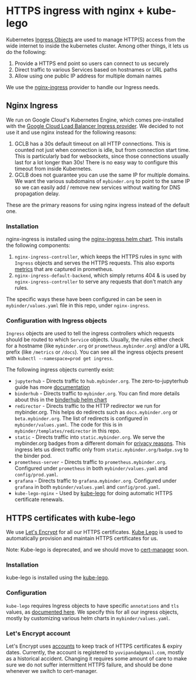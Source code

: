 # HTTPS ingress with nginx + kube-lego

Kubernetes [Ingress Objects](https://kubernetes.io/docs/concepts/services-networking/ingress/)
are used to manage HTTP(S) access from the wide internet to inside the kubernetes cluster.
Among other things, it lets us do the following:

1. Provide a HTTPS end point so users can connect to us securely
2. Direct traffic to various Services based on hostnames or URL paths
3. Allow using one public IP address for multiple domain names

We use the [nginx-ingress](https://github.com/kubernetes/ingress-nginx) provider to handle
our Ingress needs.

## Nginx Ingress

We run on Google Cloud's Kubernetes Engine, which comes pre-installed with
the [Google Cloud Load Balancer Ingress provider](https://github.com/kubernetes/ingress-gce).
We decided to not use it and use nginx instead for the following reasons:

1. GCLB has a 30s default timeout on all HTTP connections. This is counted 
   not just when connection is idle, but from connection start time. This
   is particularly bad for websockets, since those connections usually last for
   a lot longer than 30s! There is no easy way to configure this timeout from
   inside Kubernetes.
2. GCLB does not guarantee you can use the same IP for multiple domains. We
   want the various subdomains of `mybinder.org` to point to the same IP
   so we can easily add / remove new services without waiting for DNS propagation
   delay. 

These are the primary reasons for using nginx ingress instead of the default one.

### Installation 

nginx-ingress is installed using the [nginx-ingress helm chart](https://github.com/kubernetes/charts/tree/master/stable/nginx-ingress).
This installs the following components:

1. `nginx-ingress-controller`, which keeps the HTTPS rules in sync with `Ingress` objects and serves the HTTPS requests. This also exports
   [metrics](metrics.html) that are captured in prometheus.
2. `nginx-ingress-default-backend`, which simply returns 404 & is used
   by `nginx-ingress-controller` to serve any requests that don't match
   any rules.

The specific ways these have been configured in can be seen in `mybinder/values.yaml`
file in this repo, under `nginx-ingress`.

### Configuration with Ingress objects

`Ingress` objects are used to tell the ingress controllers which requests
should be routed to which `Service` objects. Usually, the rules either
check for a hostname (like `mybinder.org` or `prometheus.mybinder.org`) and/or
a URL prefix (like `/metrics` or `/docs`). You can see all the ingress objects
present with `kubectl --namespace=prod get ingress`.

The following ingress objects currently exist:

* `jupyterhub` - Directs traffic to `hub.mybinder.org`.
  The zero-to-jupyterhub guide has more [documentation](https://zero-to-jupyterhub.readthedocs.io/en/latest/advanced.html#ingress)
* `binderhub` - Directs traffic to `mybinder.org`. You can find more details
   about this in the [binderhub helm chart](https://github.com/jupyterhub/binderhub/tree/master/helm-chart)
* `redirector` - Directs traffic to the HTTP redirector we run for mybinder.org.
   This helps do redirects such as `docs.mybinder.org` or `beta.mybinder.org`.
   The list of redirects is configured in `mybinder/values.yaml`. The code
   for this is in `mybinder/templates/redirector` in this repo.
* `static` - Directs traffic into `static.mybinder.org`. We serve the mybinder.org
   badges from a different domain for [privacy reasons](https://github.com/jupyterhub/binderhub/issues/379).
   This ingress lets us direct traffic only from `static.mybinder.org/badge.svg` to the 
   binder pod.
* `prometheus-server` - Directs traffic to `prometheus.mybinder.org`. Configured under
  `prometheus` in both `mybinder/values.yaml` and `config/prod.yaml`.
* `grafana` - Directs traffic to `grafana.mybinder.org`. Configured under `grafana` in
   both `mybinder/values.yaml` and `config/prod.yaml`.
* `kube-lego-nginx` - Used by [kube-lego](#https-with-kube-lego) for doing automatic
   HTTPS certificate renewals.

## HTTPS certificates with kube-lego

We use [Let's Encrypt](https://letsencrypt.org/) for all our HTTPS certificates.
[Kube Lego](https://github.com/jetstack/kube-lego) is used to automatically
provision and maintain HTTPS certificates for us.

Note: Kube-lego is deprecated, and we should move to [cert-manager](https://github.com/jetstack/cert-manager/)
soon.

### Installation

kube-lego is installed using the [kube-lego](https://github.com/kubernetes/charts/tree/master/stable/kube-lego).

### Configuration

`kube-lego` requires Ingress objects to have specific `annotations` and 
`tls` values, as [documented here](https://github.com/jetstack/kube-lego#how-kube-lego-works).
We specify this for all our ingress objects, mostly by customizing various helm charts
in `mybinder/values.yaml`.

### Let's Encrypt account

Let's Encrypt uses [accounts](https://community.letsencrypt.org/t/what-are-accounts-do-i-need-to-backup-them/21318)
to keep track of HTTPS certificates & expiry dates. 
Currently, the account is registered to `yuvipanda@gmail.com`, mostly as a historical
accident. Changing it requires some amount of care to make sure we do not suffer
intermittent HTTPS failure, and should be done whenever we switch to cert-manager.